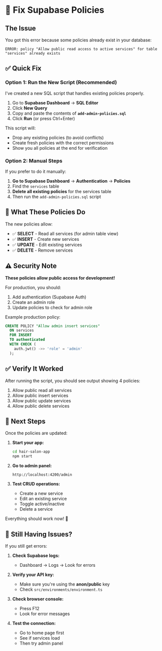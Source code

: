 # 🔧 Fix Supabase Policies

## The Issue

You got this error because some policies already exist in your database:
```
ERROR: policy "Allow public read access to active services" for table "services" already exists
```

## ✅ Quick Fix

### Option 1: Run the New Script (Recommended)

I've created a new SQL script that handles existing policies properly.

1. Go to **Supabase Dashboard** → **SQL Editor**
2. Click **New Query**
3. Copy and paste the contents of **`add-admin-policies.sql`**
4. Click **Run** (or press Ctrl+Enter)

This script will:
- Drop any existing policies (to avoid conflicts)
- Create fresh policies with the correct permissions
- Show you all policies at the end for verification

### Option 2: Manual Steps

If you prefer to do it manually:

1. **Go to Supabase Dashboard** → **Authentication** → **Policies**
2. Find the `services` table
3. **Delete all existing policies** for the services table
4. Then run the `add-admin-policies.sql` script

## 🎯 What These Policies Do

The new policies allow:
- ✅ **SELECT** - Read all services (for admin table view)
- ✅ **INSERT** - Create new services
- ✅ **UPDATE** - Edit existing services
- ✅ **DELETE** - Remove services

## ⚠️ Security Note

**These policies allow public access for development!**

For production, you should:
1. Add authentication (Supabase Auth)
2. Create an admin role
3. Update policies to check for admin role

Example production policy:
```sql
CREATE POLICY "Allow admin insert services"
  ON services
  FOR INSERT
  TO authenticated
  WITH CHECK (
    auth.jwt() ->> 'role' = 'admin'
  );
```

## ✅ Verify It Worked

After running the script, you should see output showing 4 policies:
1. Allow public read all services
2. Allow public insert services
3. Allow public update services
4. Allow public delete services

## 🚀 Next Steps

Once the policies are updated:

1. **Start your app:**
   ```bash
   cd hair-salon-app
   npm start
   ```

2. **Go to admin panel:**
   ```
   http://localhost:4200/admin
   ```

3. **Test CRUD operations:**
   - Create a new service
   - Edit an existing service
   - Toggle active/inactive
   - Delete a service

Everything should work now! 🎉

## 🐛 Still Having Issues?

If you still get errors:

1. **Check Supabase logs:**
   - Dashboard → Logs → Look for errors

2. **Verify your API key:**
   - Make sure you're using the **anon/public** key
   - Check `src/environments/environment.ts`

3. **Check browser console:**
   - Press F12
   - Look for error messages

4. **Test the connection:**
   - Go to home page first
   - See if services load
   - Then try admin panel

